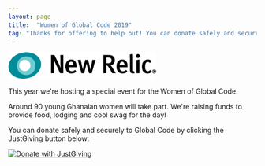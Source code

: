 ```yaml
---
layout: page
title:  "Women of Global Code 2019"
tag: "Thanks for offering to help out! You can donate safely and securely through JustGiving."
---
```


<img src="/assets/images/NewRelic-logo-bug.png" width="300px" alt="Thanks for your support, New Relic!" />

This year we're hosting a special event for the Women of Global Code.

Around 90 young Ghanaian women will take part. We're raising funds to provide food, lodging and cool swag for the day!

You can donate safely and securely to Global Code by clicking the JustGiving button below:

<a href="https://link.justgiving.com/v1/charity/donate/charityId/2383327?amount=50.00&currency=GBP&reference=nrwomen&exitUrl=https%3A%2F%2Fglobalcode.org.uk%2Fthanks%3FjgDonationId%3DJUSTGIVING-DONATION-ID"><img src="https://developer.justgiving.com/images/donate-button.png" alt="Donate with JustGiving" /></a>